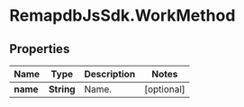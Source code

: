 # RemapdbJsSdk.WorkMethod

## Properties
Name | Type | Description | Notes
------------ | ------------- | ------------- | -------------
**name** | **String** | Name. | [optional] 
